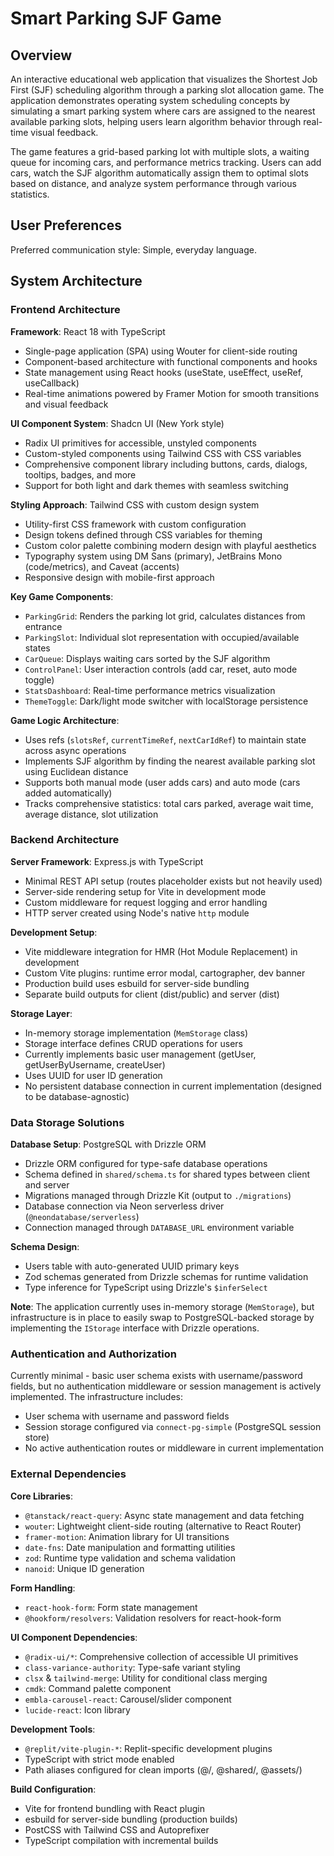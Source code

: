 # Smart Parking SJF Game

## Overview

An interactive educational web application that visualizes the Shortest Job First (SJF) scheduling algorithm through a parking slot allocation game. The application demonstrates operating system scheduling concepts by simulating a smart parking system where cars are assigned to the nearest available parking slots, helping users learn algorithm behavior through real-time visual feedback.

The game features a grid-based parking lot with multiple slots, a waiting queue for incoming cars, and performance metrics tracking. Users can add cars, watch the SJF algorithm automatically assign them to optimal slots based on distance, and analyze system performance through various statistics.

## User Preferences

Preferred communication style: Simple, everyday language.

## System Architecture

### Frontend Architecture

**Framework**: React 18 with TypeScript
- Single-page application (SPA) using Wouter for client-side routing
- Component-based architecture with functional components and hooks
- State management using React hooks (useState, useEffect, useRef, useCallback)
- Real-time animations powered by Framer Motion for smooth transitions and visual feedback

**UI Component System**: Shadcn UI (New York style)
- Radix UI primitives for accessible, unstyled components
- Custom-styled components using Tailwind CSS with CSS variables
- Comprehensive component library including buttons, cards, dialogs, tooltips, badges, and more
- Support for both light and dark themes with seamless switching

**Styling Approach**: Tailwind CSS with custom design system
- Utility-first CSS framework with custom configuration
- Design tokens defined through CSS variables for theming
- Custom color palette combining modern design with playful aesthetics
- Typography system using DM Sans (primary), JetBrains Mono (code/metrics), and Caveat (accents)
- Responsive design with mobile-first approach

**Key Game Components**:
- `ParkingGrid`: Renders the parking lot grid, calculates distances from entrance
- `ParkingSlot`: Individual slot representation with occupied/available states
- `CarQueue`: Displays waiting cars sorted by the SJF algorithm
- `ControlPanel`: User interaction controls (add car, reset, auto mode toggle)
- `StatsDashboard`: Real-time performance metrics visualization
- `ThemeToggle`: Dark/light mode switcher with localStorage persistence

**Game Logic Architecture**:
- Uses refs (`slotsRef`, `currentTimeRef`, `nextCarIdRef`) to maintain state across async operations
- Implements SJF algorithm by finding the nearest available parking slot using Euclidean distance
- Supports both manual mode (user adds cars) and auto mode (cars added automatically)
- Tracks comprehensive statistics: total cars parked, average wait time, average distance, slot utilization

### Backend Architecture

**Server Framework**: Express.js with TypeScript
- Minimal REST API setup (routes placeholder exists but not heavily used)
- Server-side rendering setup for Vite in development mode
- Custom middleware for request logging and error handling
- HTTP server created using Node's native `http` module

**Development Setup**:
- Vite middleware integration for HMR (Hot Module Replacement) in development
- Custom Vite plugins: runtime error modal, cartographer, dev banner
- Production build uses esbuild for server-side bundling
- Separate build outputs for client (dist/public) and server (dist)

**Storage Layer**:
- In-memory storage implementation (`MemStorage` class)
- Storage interface defines CRUD operations for users
- Currently implements basic user management (getUser, getUserByUsername, createUser)
- Uses UUID for user ID generation
- No persistent database connection in current implementation (designed to be database-agnostic)

### Data Storage Solutions

**Database Setup**: PostgreSQL with Drizzle ORM
- Drizzle ORM configured for type-safe database operations
- Schema defined in `shared/schema.ts` for shared types between client and server
- Migrations managed through Drizzle Kit (output to `./migrations`)
- Database connection via Neon serverless driver (`@neondatabase/serverless`)
- Connection managed through `DATABASE_URL` environment variable

**Schema Design**:
- Users table with auto-generated UUID primary keys
- Zod schemas generated from Drizzle schemas for runtime validation
- Type inference for TypeScript using Drizzle's `$inferSelect`

**Note**: The application currently uses in-memory storage (`MemStorage`), but infrastructure is in place to easily swap to PostgreSQL-backed storage by implementing the `IStorage` interface with Drizzle operations.

### Authentication and Authorization

Currently minimal - basic user schema exists with username/password fields, but no authentication middleware or session management is actively implemented. The infrastructure includes:
- User schema with username and password fields
- Session storage configured via `connect-pg-simple` (PostgreSQL session store)
- No active authentication routes or middleware in current implementation

### External Dependencies

**Core Libraries**:
- `@tanstack/react-query`: Async state management and data fetching
- `wouter`: Lightweight client-side routing (alternative to React Router)
- `framer-motion`: Animation library for UI transitions
- `date-fns`: Date manipulation and formatting utilities
- `zod`: Runtime type validation and schema validation
- `nanoid`: Unique ID generation

**Form Handling**:
- `react-hook-form`: Form state management
- `@hookform/resolvers`: Validation resolvers for react-hook-form

**UI Component Dependencies**:
- `@radix-ui/*`: Comprehensive collection of accessible UI primitives
- `class-variance-authority`: Type-safe variant styling
- `clsx` & `tailwind-merge`: Utility for conditional class merging
- `cmdk`: Command palette component
- `embla-carousel-react`: Carousel/slider component
- `lucide-react`: Icon library

**Development Tools**:
- `@replit/vite-plugin-*`: Replit-specific development plugins
- TypeScript with strict mode enabled
- Path aliases configured for clean imports (@/, @shared/, @assets/)

**Build Configuration**:
- Vite for frontend bundling with React plugin
- esbuild for server-side bundling (production builds)
- PostCSS with Tailwind CSS and Autoprefixer
- TypeScript compilation with incremental builds